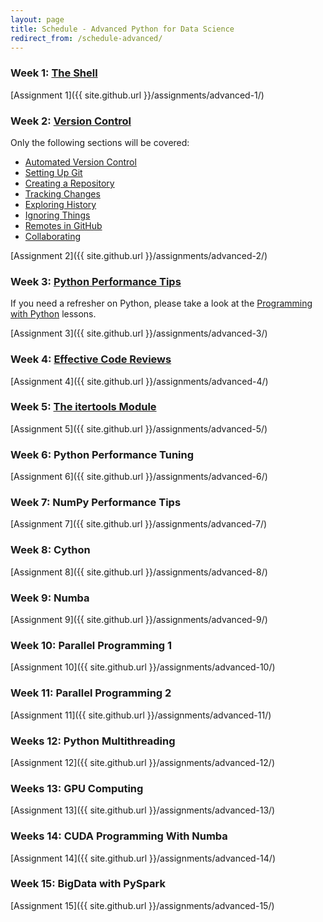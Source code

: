 ```yaml
---
layout: page
title: Schedule - Advanced Python for Data Science
redirect_from: /schedule-advanced/
---
```


### Week 1: [The Shell](https://swcarpentry.github.io/shell-novice)

[Assignment 1]({{ site.github.url }}/assignments/advanced-1/)

### Week 2: [Version Control](https://swcarpentry.github.io/git-novice)

Only the following sections will be covered:
	
* [Automated Version Control](https://swcarpentry.github.io/git-novice/01-basics/)
* [Setting Up Git](https://swcarpentry.github.io/git-novice/02-setup/)
* [Creating a Repository](https://swcarpentry.github.io/git-novice/03-create/)
* [Tracking Changes](https://swcarpentry.github.io/git-novice/04-changes/)
* [Exploring History](https://swcarpentry.github.io/git-novice/05-history/)
* [Ignoring Things](https://swcarpentry.github.io/git-novice/06-ignore/)
* [Remotes in GitHub](https://swcarpentry.github.io/git-novice/07-github/)
* [Collaborating](https://swcarpentry.github.io/git-novice/08-collab/)

[Assignment 2]({{ site.github.url }}/assignments/advanced-2/)

### Week 3: [Python Performance Tips](https://nyu-cds.github.io/python-performance-tips)

If you need a refresher on Python, please take a look at the 
[Programming with Python](https://swcarpentry.github.io/python-novice-inflammation) lessons.

[Assignment 3]({{ site.github.url }}/assignments/advanced-3/)

### Week 4: [Effective Code Reviews](https://nyu-cds.github.io/effective-code-reviews)

[Assignment 4]({{ site.github.url }}/assignments/advanced-4/)

### Week 5: [The itertools Module](https://nyu-cds.github.io/python-itertools)

[Assignment 5]({{ site.github.url }}/assignments/advanced-5/)

### Week 6: Python Performance Tuning

[Assignment 6]({{ site.github.url }}/assignments/advanced-6/)

### Week 7: NumPy Performance Tips

[Assignment 7]({{ site.github.url }}/assignments/advanced-7/)

### Week 8: Cython

[Assignment 8]({{ site.github.url }}/assignments/advanced-8/)

### Week 9: Numba

[Assignment 9]({{ site.github.url }}/assignments/advanced-9/)

### Week 10: Parallel Programming 1

[Assignment 10]({{ site.github.url }}/assignments/advanced-10/)

### Week 11: Parallel Programming 2

[Assignment 11]({{ site.github.url }}/assignments/advanced-11/)

### Weeks 12: Python Multithreading

[Assignment 12]({{ site.github.url }}/assignments/advanced-12/)

### Weeks 13: GPU Computing

[Assignment 13]({{ site.github.url }}/assignments/advanced-13/)

### Weeks 14: CUDA Programming With Numba

[Assignment 14]({{ site.github.url }}/assignments/advanced-14/)

### Week 15: BigData with PySpark

[Assignment 15]({{ site.github.url }}/assignments/advanced-15/)

